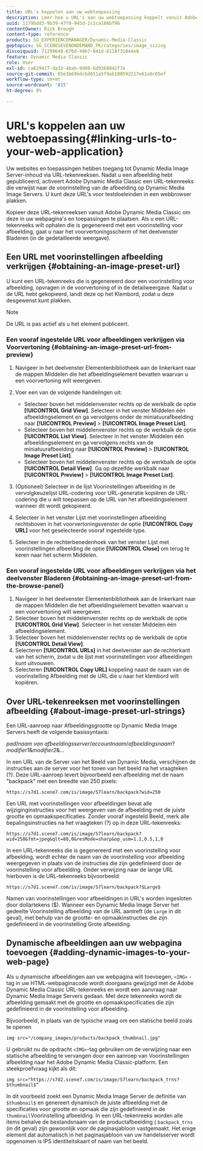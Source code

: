 ```yaml
---
title: URL's koppelen aan uw webtoepassing
description: Leer hoe u URL's aan uw webtoepassing koppelt vanuit Adobe Dynamic Media Classic.
uuid: 1179bdd3-9b39-47f9-945d-1c1ca186bf96
contentOwner: Rick Brough
content-type: reference
products: SG_EXPERIENCEMANAGER/Dynamic-Media-Classic
geptopics: SG_SCENESEVENONDEMAND_PK/categories/image_sizing
discoiquuid: 71299640-676d-49b7-841d-6118f31044e8
feature: Dynamic Media Classic
role: User
exl-id: ca629427-da33-4bab-9d08-6d9368042f7e
source-git-commit: 65e3b69bdcbd651a5f9ab100592217e61a8c05ef
workflow-type: tm+mt
source-wordcount: '815'
ht-degree: 0%

---
```


# URL&#39;s koppelen aan uw webtoepassing{#linking-urls-to-your-web-application}

Uw websites en toepassingen hebben toegang tot Dynamic Media Image Server-inhoud via URL-tekenreeksen. Nadat u een afbeelding hebt gepubliceerd, activeert Adobe Dynamic Media Classic een URL-tekenreeks die verwijst naar de voorinstelling van de afbeelding op Dynamic Media Image Servers. U kunt deze URL&#39;s voor testdoeleinden in een webbrowser plakken.

Kopieer deze URL-tekenreeksen vanuit Adobe Dynamic Media Classic om deze in uw webpagina&#39;s en toepassingen te plaatsen. Als u een URL-tekenreeks wilt ophalen die is gegenereerd met een voorinstelling voor afbeelding, gaat u naar het voorvertoningsscherm of het deelvenster Bladeren (in de gedetailleerde weergave).

## Een URL met voorinstellingen afbeelding verkrijgen {#obtaining-an-image-preset-url}

U kunt een URL-tekenreeks die is gegenereerd door een voorinstelling voor afbeelding, opvragen in de voorvertoning of in de detailweergave. Nadat u de URL hebt gekopieerd, landt deze op het Klembord, zodat u deze desgewenst kunt plakken.

>[!NOTE]
>
>De URL is pas actief als u het element publiceert.

### Een vooraf ingestelde URL voor afbeeldingen verkrijgen via Voorvertoning {#obtaining-an-image-preset-url-from-preview}

1. Navigeer in het deelvenster Elementenbibliotheek aan de linkerkant naar de mappen Middelen die het afbeeldingselement bevatten waarvan u een voorvertoning wilt weergeven.
1. Voer een van de volgende handelingen uit:

   * Selecteer boven het middelenvenster rechts op de werkbalk de optie **[!UICONTROL Grid View]**. Selecteer in het venster Middelen één afbeeldingselement en ga vervolgens onder de miniatuurafbeelding naar **[!UICONTROL Preview]** > **[!UICONTROL Image Preset List]**.
   * Selecteer boven het middelenvenster rechts op de werkbalk de optie **[!UICONTROL List View]**. Selecteer in het venster Middelen één afbeeldingselement en ga vervolgens rechts van de miniatuurafbeelding naar **[!UICONTROL Preview]** > **[!UICONTROL Image Preset List]**.
   * Selecteer boven het middelenvenster rechts op de werkbalk de optie **[!UICONTROL Detail View]**. Ga op dezelfde werkbalk naar **[!UICONTROL Preview]** > **[!UICONTROL Image Preset List]**.

1. (Optioneel) Selecteer in de lijst Voorinstellingen afbeelding in de vervolgkeuzelijst URL-codering voor URL-generatie kopiëren de URL-codering die u wilt toepassen op de URL van het afbeeldingselement wanneer dit wordt gekopieerd.
1. Selecteer in het venster Lijst met voorinstellingen afbeelding rechtsboven in het voorvertoningsvenster de optie **[!UICONTROL Copy URL]** voor het geselecteerde vooraf ingestelde type.
1. Selecteer in de rechterbenedenhoek van het venster Lijst met voorinstellingen afbeelding de optie **[!UICONTROL Close]** om terug te keren naar het scherm Middelen.

### Een vooraf ingestelde URL voor afbeeldingen verkrijgen via het deelvenster Bladeren {#obtaining-an-image-preset-url-from-the-browse-panel}

1. Navigeer in het deelvenster Elementenbibliotheek aan de linkerkant naar de mappen Middelen die het afbeeldingselement bevatten waarvan u een voorvertoning wilt weergeven.
1. Selecteer boven het middelenvenster rechts op de werkbalk de optie **[!UICONTROL Grid View]**. Selecteer in het venster Middelen één afbeeldingselement.
1. Selecteer boven het middelenvenster rechts op de werkbalk de optie **[!UICONTROL Detail View]**.
1. Selecteren **[!UICONTROL URLs]** in het deelvenster aan de rechterkant van het scherm, zodat u de lijst met voorinstellingen voor afbeeldingen kunt uitvouwen.
1. Selecteren **[!UICONTROL Copy URL]** koppeling naast de naam van de voorinstelling Afbeelding met de URL die u naar het klembord wilt kopiëren.

## Over URL-tekenreeksen met voorinstellingen afbeelding {#about-image-preset-url-strings}

Een URL-aanroep naar Afbeeldingsgrootte op Dynamic Media Image Servers heeft de volgende basissyntaxis:

*pad*/*naam van afbeeldingsserver*/*accountnaam*/*afbeeldingsnaam*?*modifier1*&amp;*modifier2*&amp;...

In een URL van de Server van het Beeld van Dynamic Media, verschijnen de instructies aan de server voor het tonen van het beeld na het vraagteken (?). Deze URL-aanroep levert bijvoorbeeld een afbeelding met de naam &quot;backpack&quot; met een breedte van 250 pixels:

```as3
https://s7d1.scene7.com/is/image/S7learn/backpack?wid=250
```

Een URL met voorinstellingen voor afbeeldingen bevat alle wijziginginstructies voor het weergeven van de afbeelding met de juiste grootte en opmaakspecificaties. Zonder vooraf ingesteld Beeld, merk alle bepalingsinstructies na het vraagteken (?) op in deze URL-tekenreeks:

```as3
https://s7d1.scene7.com/is/image/S7learn/backpack?wid=250&fmt=jpeg&qlt=80,0&resMode=sharp&op_usm=1.1,0.5,1,0
```

In een URL-tekenreeks die is gegenereerd met een voorinstelling voor afbeelding, wordt echter de naam van de voorinstelling voor afbeelding weergegeven in plaats van de instructies die zijn gedefinieerd door de voorinstelling voor afbeelding. Onder verwijzing naar de lange URL hierboven is de URL-tekenreeks bijvoorbeeld:

```as3
https://s7d1.scene7.com/is/image/S7learn/backpack?$Large$
```

Namen van voorinstellingen voor afbeeldingen in URL&#39;s worden ingesloten door dollartekens ($). Wanneer een Dynamic Media Image Server het gedeelte Voorinstelling afbeelding van de URL aantreft (de `Large` in dit geval), met behulp van de grootte- en opmaakinstructies die zijn gedefinieerd in de voorinstelling Grote afbeelding.

## Dynamische afbeeldingen aan uw webpagina toevoegen {#adding-dynamic-images-to-your-web-page}

Als u dynamische afbeeldingen aan uw webpagina wilt toevoegen, `<IMG>` -tag in uw HTML-webpaginacode wordt doorgaans gewijzigd met de Adobe Dynamic Media Classic URL-tekenreeks en wordt een aanvraag naar Dynamic Media Image Servers gedaan. Met deze tekenreeks wordt de afbeelding gemaakt met de grootte en opmaakspecificaties die zijn gedefinieerd in de voorinstelling voor afbeelding.

Bijvoorbeeld, in plaats van de typische vraag om een statische beeld zoals te openen

```as3
img src="/company_images/products/backpack_thumbnail.jpg"
```

U gebruikt nu de opdracht `<IMG>`-tag gebruiken om de verwijzing naar een statische afbeelding te vervangen door een aanroep van Voorinstellingen afbeelding naar het Adobe Dynamic Media Classic-platform. Een steekproefvraag kijkt als dit:

```as3
img src="https://s7d2.scene7.com/is/image/S7learn/backpack_trns?$thumbnail$”
```

In dit voorbeeld zoekt een Dynamic Media Image Server de definitie van `$thumbnail$` en genereert dynamisch de juiste afbeelding met de specificaties voor grootte en opmaak die zijn gedefinieerd in de `thumbnail`Voorinstelling afbeelding. In een URL-tekenreeks worden alle items behalve de bestandsnaam van de productafbeelding ( `backpack_trns` (in dit geval) zijn gewoonlijk voor de paginasjabloon vastgemaakt. Het enige element dat automatisch in het paginasjabloon van uw handelsserver wordt opgenomen is IPS identiteitskaart of naam van het beeld.

